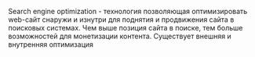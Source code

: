 Search engine optimization - технология позволяющая оптимизировать web-сайт снаружи и изнутри для поднятия и продвижения сайта в поисковых системах.
Чем выше позиция сайта в поиске, тем больше возможностей для монетизации контента.
Существует внешняя и внутренняя оптимизация